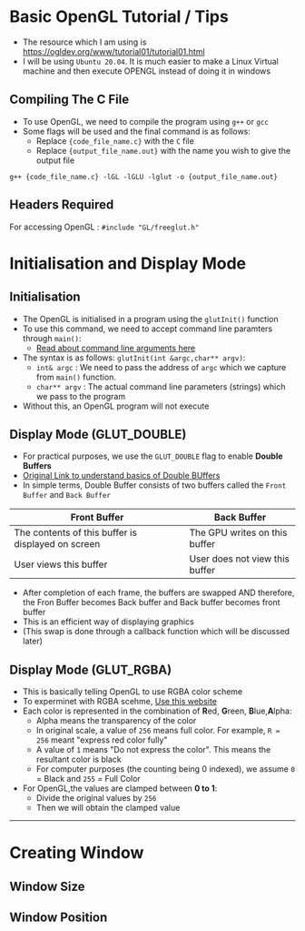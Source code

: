 # Basic OpenGL Tutorial / Tips
- The resource which I am using is https://ogldev.org/www/tutorial01/tutorial01.html
- I will be using `Ubuntu 20.04`. It is much easier to make a Linux Virtual machine and then execute OPENGL instead of doing it in windows

## Compiling The C File 
- To use OpenGL, we need to compile the program using `g++` or `gcc`
- Some flags will be used and the final command is as follows:
	- Replace `{code_file_name.c}` with the `C` file
	- Replace `{output_file_name.out}` with the name you wish to give the output file
	
`g++ {code_file_name.c} -lGL -lGLU -lglut -o {output_file_name.out}`

## Headers Required
For accessing OpenGL : `#include "GL/freeglut.h"`

# Initialisation and Display Mode
## Initialisation
- The OpenGL is initialised in a program using the `glutInit()` function
- To use this command, we need to accept command line paramters through `main()`:
	- [Read about command line arguments here](https://www.geeksforgeeks.org/command-line-arguments-in-c-cpp/)
- The syntax is as follows: `glutInit(int &argc,char** argv)`:
	- `int& argc` : We need to pass the address of `argc` which we capture from `main()` function.
	- `char** argv` : The actual command line parameters (strings) which we pass to the program
- Without this, an OpenGL program will not execute

## Display Mode (GLUT_DOUBLE)
- For practical purposes, we use the `GLUT_DOUBLE` flag to enable **Double Buffers**
- [Original Link to understand basics of Double BUffers](https://www2.cs.arizona.edu/classes/cs433/spring02/opengl/dblbuffer.html)
- In simple terms, Double Buffer consists of two buffers called the `Front Buffer` and `Back Buffer`

| Front Buffer                                       | Back Buffer                         |
| ----------------------------------                 | ----------------------------------- |
| The contents of this buffer is displayed on screen | The GPU writes on this buffer       |
| User views this buffer                             | User does not view this buffer      |

- After completion of each frame, the buffers are swapped AND therefore, the Fron Buffer becomes Back buffer and Back buffer becomes front buffer
- This is an efficient way of displaying graphics
- (This swap is done through a callback function which will be discussed later)

## Display Mode (GLUT_RGBA)
- This is basically telling OpenGL to use RGBA color scheme
- To experminet with RGBA scehme, [Use this website](https://rgbacolorpicker.com/)
- Each color is represented in the combination of **R**ed, **G**reen, **B**lue,**A**lpha:
	- Alpha means the transparency of the color
	- In original scale, a value of `256` means full color. For example, `R = 256` meant "express red color fully"
	- A value of `1` means "Do not express the color". This means the resultant color is black
	- For computer purposes (the counting being 0 indexed), we assume `0` = Black and `255` = Full Color
- For OpenGL,the values are clamped between **0 to 1**: 
	- Divide the original values by `256`
	- Then we will obtain the clamped value

--------------------------------------------------------------------
# Creating Window
## Window Size

## Window Position
